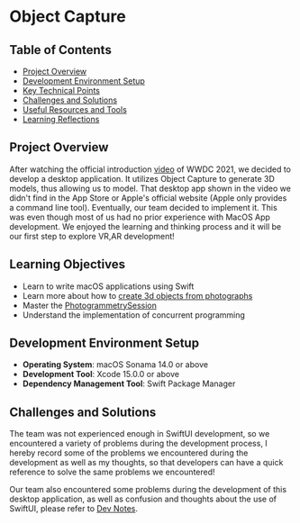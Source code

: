 # Object Capture

## Table of Contents
- [Project Overview](#project-overview)
- [Development Environment Setup](#development-environment-setup)
- [Key Technical Points](#key-technical-points)
- [Challenges and Solutions](#challenges-and-solutions)
- [Useful Resources and Tools](#useful-resources-and-tools)
- [Learning Reflections](#learning-reflections)

## Project Overview
After watching the official introduction [video](https://developer.apple.com/videos/play/wwdc2021/10076) of WWDC 2021, we decided to develop a desktop application. It utilizes Object Capture to generate 3D models, thus allowing us to model. That desktop app shown in the video we didn't find in the App Store or Apple's official website (Apple only provides a command line tool). Eventually, our team decided to implement it. This was even though most of us had no prior experience with MacOS App development. We enjoyed the learning and thinking process and it will be our first step to explore VR,AR development!

## Learning Objectives
- Learn to write macOS applications using Swift
- Learn more about how to [create 3d objects from photographs](https://developer.apple.com/documentation/RealityKit/creating-3d-objects-from-photographs)
- Master the [PhotogrammetrySession](https://developer.apple.com/documentation/realitykit/photogrammetrysession)
- Understand the implementation of concurrent programming

## Development Environment Setup

- **Operating System**: macOS Sonama 14.0 or above
- **Development Tool**: Xcode 15.0.0 or above
- **Dependency Management Tool**: Swift Package Manager

## Challenges and Solutions
The team was not experienced enough in SwiftUI development, so we encountered a variety of problems during the development process, I hereby record some of the problems we encountered during the development as well as my thoughts, so that developers can have a quick reference to solve the same problems we encountered!

Our team also encountered some problems during the development of this desktop application, as well as confusion and thoughts about the use of SwiftUI, please refer to [Dev Notes](DevelopmentNotes.md).
